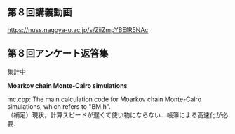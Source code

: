 ## 第８回講義動画 <bf>
https://nuss.nagoya-u.ac.jp/s/ZiiZmpYBEfR5NAc
## 第８回アンケート返答集<bf>
  集計中

  
**Moarkov chain Monte-Calro simulations**<br>

mc.cpp: The main calculation code for Moarkov chain Monte-Calro simulations, which refers to "BM.h".<br>
（補足）現状，計算スピードが遅くて使い物にならない．帳簿による高速化が必要．
